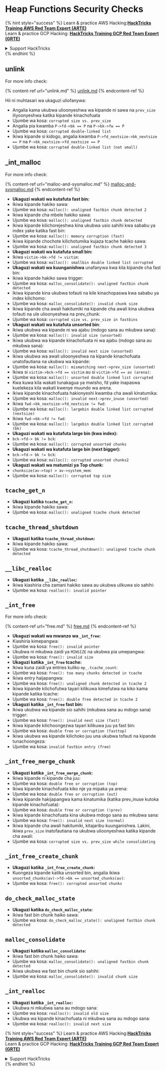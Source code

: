 # Heap Functions Security Checks

{% hint style="success" %}
Learn & practice AWS Hacking:<img src="/.gitbook/assets/arte.png" alt="" data-size="line">[**HackTricks Training AWS Red Team Expert (ARTE)**](https://training.hacktricks.xyz/courses/arte)<img src="/.gitbook/assets/arte.png" alt="" data-size="line">\
Learn & practice GCP Hacking: <img src="/.gitbook/assets/grte.png" alt="" data-size="line">[**HackTricks Training GCP Red Team Expert (GRTE)**<img src="/.gitbook/assets/grte.png" alt="" data-size="line">](https://training.hacktricks.xyz/courses/grte)

<details>

<summary>Support HackTricks</summary>

* Check the [**subscription plans**](https://github.com/sponsors/carlospolop)!
* **Join the** 💬 [**Discord group**](https://discord.gg/hRep4RUj7f) or the [**telegram group**](https://t.me/peass) or **follow** us on **Twitter** 🐦 [**@hacktricks\_live**](https://twitter.com/hacktricks\_live)**.**
* **Share hacking tricks by submitting PRs to the** [**HackTricks**](https://github.com/carlospolop/hacktricks) and [**HackTricks Cloud**](https://github.com/carlospolop/hacktricks-cloud) github repos.

</details>
{% endhint %}

## unlink

For more info check:

{% content-ref url="unlink.md" %}
[unlink.md](unlink.md)
{% endcontent-ref %}

Hii ni muhtasari wa ukaguzi uliofanywa:

* Angalia kama ukubwa ulioonyeshwa wa kipande ni sawa na `prev_size` iliyoonyeshwa katika kipande kinachofuata
* Ujumbe wa kosa: `corrupted size vs. prev_size`
* Angalia pia kwamba `P->fd->bk == P` na `P->bk->fw == P`
* Ujumbe wa kosa: `corrupted double-linked list`
* Ikiwa kipande si kidogo, angalia kwamba `P->fd_nextsize->bk_nextsize == P` na `P->bk_nextsize->fd_nextsize == P`
* Ujumbe wa kosa: `corrupted double-linked list (not small)`

## \_int\_malloc

For more info check:

{% content-ref url="malloc-and-sysmalloc.md" %}
[malloc-and-sysmalloc.md](malloc-and-sysmalloc.md)
{% endcontent-ref %}

* **Ukaguzi wakati wa kutafuta fast bin:**
* Ikiwa kipande hakiko sawa:
* Ujumbe wa kosa: `malloc(): unaligned fastbin chunk detected 2`
* Ikiwa kipande cha mbele hakiko sawa:
* Ujumbe wa kosa: `malloc(): unaligned fastbin chunk detected`
* Ikiwa kipande kilichorejeshwa kina ukubwa usio sahihi kwa sababu ya index yake katika fast bin:
* Ujumbe wa kosa: `malloc(): memory corruption (fast)`
* Ikiwa kipande chochote kilichotumika kujaza tcache hakiko sawa:
* Ujumbe wa kosa: `malloc(): unaligned fastbin chunk detected 3`
* **Ukaguzi wakati wa kutafuta small bin:**
* Ikiwa `victim->bk->fd != victim`:
* Ujumbe wa kosa: `malloc(): smallbin double linked list corrupted`
* **Ukaguzi wakati wa kuunganishwa** unafanywa kwa kila kipande cha fast bin:&#x20;
* Ikiwa kipande hakiko sawa trigger:
* Ujumbe wa kosa: `malloc_consolidate(): unaligned fastbin chunk detected`
* Ikiwa kipande kina ukubwa tofauti na kile kinachopaswa kwa sababu ya index kilichomo:
* Ujumbe wa kosa: `malloc_consolidate(): invalid chunk size`
* Ikiwa kipande cha awali hakitumiki na kipande cha awali kina ukubwa tofauti na ule ulioonyeshwa na prev\_chunk:
* Ujumbe wa kosa: `corrupted size vs. prev_size in fastbins`
* **Ukaguzi wakati wa kutafuta unsorted bin**:
* Ikiwa ukubwa wa kipande ni wa ajabu (mdogo sana au mkubwa sana):&#x20;
* Ujumbe wa kosa: `malloc(): invalid size (unsorted)`
* Ikiwa ukubwa wa kipande kinachofuata ni wa ajabu (mdogo sana au mkubwa sana):
* Ujumbe wa kosa: `malloc(): invalid next size (unsorted)`
* Ikiwa ukubwa wa awali ulioonyeshwa na kipande kinachofuata unatofautiana na ukubwa wa kipande:
* Ujumbe wa kosa: `malloc(): mismatching next->prev_size (unsorted)`
* Ikiwa si `victim->bck->fd == victim` au si `victim->fd == av (arena)`:
* Ujumbe wa kosa: `malloc(): unsorted double linked list corrupted`
* Kwa kuwa kila wakati tunakagua ya mwisho, fd yake inapaswa kuelekeza kila wakati kwenye muundo wa arena.
* Ikiwa kipande kinachofuata hakionyeshi kwamba cha awali kinatumika:
* Ujumbe wa kosa: `malloc(): invalid next->prev_inuse (unsorted)`
* Ikiwa `fwd->bk_nextsize->fd_nextsize != fwd`:
* Ujumbe wa kosa: `malloc(): largebin double linked list corrupted (nextsize)`
* Ikiwa `fwd->bk->fd != fwd`:
* Ujumbe wa kosa: `malloc(): largebin double linked list corrupted (bk)`
* **Ukaguzi wakati wa kutafuta large bin (kwa index):**
* `bck->fd-> bk != bck`:
* Ujumbe wa kosa: `malloc(): corrupted unsorted chunks`
* **Ukaguzi wakati wa kutafuta large bin (next bigger):**
* `bck->fd-> bk != bck`:
* Ujumbe wa kosa: `malloc(): corrupted unsorted chunks2`
* **Ukaguzi wakati wa matumizi ya Top chunk:**
* `chunksize(av->top) > av->system_mem`:
* Ujumbe wa kosa: `malloc(): corrupted top size`

## `tcache_get_n`

* **Ukaguzi katika `tcache_get_n`:**
* Ikiwa kipande hakiko sawa:
* Ujumbe wa kosa: `malloc(): unaligned tcache chunk detected`

## `tcache_thread_shutdown`

* **Ukaguzi katika `tcache_thread_shutdown`:**
* Ikiwa kipande hakiko sawa:
* Ujumbe wa kosa: `tcache_thread_shutdown(): unaligned tcache chunk detected`

## `__libc_realloc`

* **Ukaguzi katika `__libc_realloc`:**
* Ikiwa kiashiria cha zamani hakiko sawa au ukubwa ulikuwa sio sahihi:
* Ujumbe wa kosa: `realloc(): invalid pointer`

## `_int_free`

For more info check:

{% content-ref url="free.md" %}
[free.md](free.md)
{% endcontent-ref %}

* **Ukaguzi wakati wa mwanzo wa `_int_free`:**
* Kiashiria kimepangwa:
* Ujumbe wa kosa: `free(): invalid pointer`
* Ukubwa ni mkubwa zaidi ya `MINSIZE` na ukubwa pia umepangwa:
* Ujumbe wa kosa: `free(): invalid size`
* **Ukaguzi katika `_int_free` tcache:**
* Ikiwa kuna zaidi ya entries kuliko `mp_.tcache_count`:
* Ujumbe wa kosa: `free(): too many chunks detected in tcache`
* Ikiwa entry haijapangwa:
* Ujumbe wa kosa: `free(): unaligned chunk detected in tcache 2`
* Ikiwa kipande kilichofutwa tayari kilikuwa kimefutwa na kiko kama kipande katika tcache:
* Ujumbe wa kosa: `free(): double free detected in tcache 2`
* **Ukaguzi katika `_int_free` fast bin:**
* Ikiwa ukubwa wa kipande sio sahihi (mkubwa sana au mdogo sana) trigger:
* Ujumbe wa kosa: `free(): invalid next size (fast)`
* Ikiwa kipande kilichoongezwa tayari kilikuwa juu ya fast bin:
* Ujumbe wa kosa: `double free or corruption (fasttop)`
* Ikiwa ukubwa wa kipande kilichoko juu una ukubwa tofauti na kipande tunachoongeza:
* Ujumbe wa kosa: `invalid fastbin entry (free)`

## **`_int_free_merge_chunk`**

* **Ukaguzi katika `_int_free_merge_chunk`:**
* Ikiwa kipande ni kipande cha juu:
* Ujumbe wa kosa: `double free or corruption (top)`
* Ikiwa kipande kinachofuata kiko nje ya mipaka ya arena:
* Ujumbe wa kosa: `double free or corruption (out)`
* Ikiwa kipande hakijapangwa kama kinatumika (katika prev\_inuse kutoka kipande kinachofuata):
* Ujumbe wa kosa: `double free or corruption (!prev)`
* Ikiwa kipande kinachofuata kina ukubwa mdogo sana au mkubwa sana:
* Ujumbe wa kosa: `free(): invalid next size (normal)`
* Ikiwa kipande cha awali hakitumiki, kitajaribu kuunganishwa. Lakini, ikiwa `prev_size` inatofautiana na ukubwa ulioonyeshwa katika kipande cha awali:
* Ujumbe wa kosa: `corrupted size vs. prev_size while consolidating`

## **`_int_free_create_chunk`**

* **Ukaguzi katika `_int_free_create_chunk`:**
* Kuongeza kipande katika unsorted bin, angalia ikiwa `unsorted_chunks(av)->fd->bk == unsorted_chunks(av)`:
* Ujumbe wa kosa: `free(): corrupted unsorted chunks`

## `do_check_malloc_state`

* **Ukaguzi katika `do_check_malloc_state`:**
* Ikiwa fast bin chunk haiko sawa:
* Ujumbe wa kosa: `do_check_malloc_state(): unaligned fastbin chunk detected`

## `malloc_consolidate`

* **Ukaguzi katika `malloc_consolidate`:**
* Ikiwa fast bin chunk haiko sawa:
* Ujumbe wa kosa: `malloc_consolidate(): unaligned fastbin chunk detected`
* Ikiwa ukubwa wa fast bin chunk sio sahihi:
* Ujumbe wa kosa: `malloc_consolidate(): invalid chunk size`

## `_int_realloc`

* **Ukaguzi katika `_int_realloc`:**
* Ukubwa ni mkubwa sana au mdogo sana:
* Ujumbe wa kosa: `realloc(): invalid old size`
* Ukubwa wa kipande kinachofuata ni mkubwa sana au mdogo sana:
* Ujumbe wa kosa: `realloc(): invalid next size`

{% hint style="success" %}
Learn & practice AWS Hacking:<img src="/.gitbook/assets/arte.png" alt="" data-size="line">[**HackTricks Training AWS Red Team Expert (ARTE)**](https://training.hacktricks.xyz/courses/arte)<img src="/.gitbook/assets/arte.png" alt="" data-size="line">\
Learn & practice GCP Hacking: <img src="/.gitbook/assets/grte.png" alt="" data-size="line">[**HackTricks Training GCP Red Team Expert (GRTE)**<img src="/.gitbook/assets/grte.png" alt="" data-size="line">](https://training.hacktricks.xyz/courses/grte)

<details>

<summary>Support HackTricks</summary>

* Check the [**subscription plans**](https://github.com/sponsors/carlospolop)!
* **Join the** 💬 [**Discord group**](https://discord.gg/hRep4RUj7f) or the [**telegram group**](https://t.me/peass) or **follow** us on **Twitter** 🐦 [**@hacktricks\_live**](https://twitter.com/hacktricks\_live)**.**
* **Share hacking tricks by submitting PRs to the** [**HackTricks**](https://github.com/carlospolop/hacktricks) and [**HackTricks Cloud**](https://github.com/carlospolop/hacktricks-cloud) github repos.

</details>
{% endhint %}
